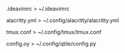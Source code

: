.ideavimrc > ~/.ideavimrc 

alacritty.yml > ~/.config/alacritty/alacritty.yml

tmux.conf > ~/.config/tmux/tmux.conf

config.oy > ~/.config/qtile/config.py
